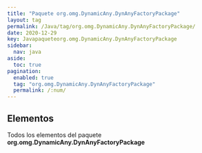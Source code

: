 ```yaml
---
title: "Paquete org.omg.DynamicAny.DynAnyFactoryPackage"
layout: tag
permalink: /Java/tag/org.omg.DynamicAny.DynAnyFactoryPackage/
date: 2020-12-29
key: Javapaqueteorg.omg.DynamicAny.DynAnyFactoryPackage
sidebar: 
  nav: java
aside: 
  toc: true
pagination: 
  enabled: true
  tag: "org.omg.DynamicAny.DynAnyFactoryPackage"
  permalink: /:num/
---
```


<h2>Elementos</h2>
Todos los elementos del paquete <strong>org.omg.DynamicAny.DynAnyFactoryPackage</strong>
